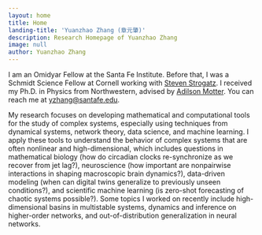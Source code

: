 ```yaml
---
layout: home
title: Home
landing-title: 'Yuanzhao Zhang (章元肇)'
description: Research Homepage of Yuanzhao Zhang
image: null
author: Yuanzhao Zhang
---
```


I am an Omidyar Fellow at the Santa Fe Institute. Before that, I was a Schmidt Science Fellow at Cornell working with [Steven Strogatz](http://www.stevenstrogatz.com). I received my Ph.D. in Physics from Northwestern, advised by [Adilson Motter](http://dyn.phys.northwestern.edu/). You can reach me at <yzhang@santafe.edu>.

My research focuses on developing mathematical and computational tools for the study of complex systems, especially using techniques from dynamical systems, network theory, data science, and machine learning. I apply these tools to understand the behavior of complex systems that are often nonlinear and high-dimensional, which includes questions in mathematical biology (how do circadian clocks re-synchronize as we recover from jet lag?), neuroscience (how important are nonpairwise interactions in shaping macroscopic brain dynamics?), data-driven modeling (when can digital twins generalize to previously unseen conditions?), and scientific machine learning (is zero-shot forecasting of chaotic systems possible?). Some topics I worked on recently include high-dimensional basins in multistable systems, dynamics and inference on higher-order networks, and out-of-distribution generalization in neural networks. 
